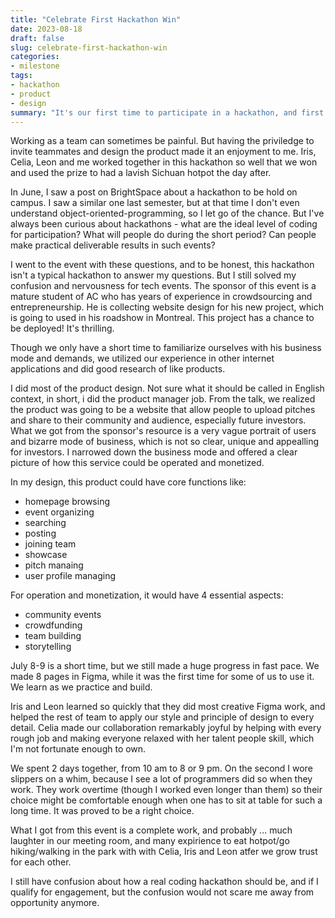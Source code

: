 ```yaml
---
title: "Celebrate First Hackathon Win"
date: 2023-08-18
draft: false
slug: celebrate-first-hackathon-win
categories:
- milestone
tags:
- hackathon
- product
- design
summary: "It's our first time to participate in a hackathon, and first time to create something as a team. Guess who loves short intensive projects? Me. And we all love the $1000 prize."
---
```


Working as a team can sometimes be painful. But having the priviledge to invite teammates and design the product made it an enjoyment to me. Iris, Celia, Leon and me worked together in this hackathon so well that we won and used the prize to had a lavish Sichuan hotpot the day after.

In June, I saw a post on BrightSpace about a hackathon to be hold on campus. I saw a similar one last semester, but at that time I don't even understand object-oriented-programming, so I let go of the chance. But I've always been curious about hackathons - what are the ideal level of coding for participation? What will people do during the short period? Can people make practical deliverable results in such events?

I went to the event with these questions, and to be honest, this hackathon isn't a typical hackathon to answer my questions. But I still solved my confusion and nervousness for tech events. The sponsor of this event is a mature student of AC who has years of experience in crowdsourcing and entrepreneurship. He is collecting website design for his new project, which is going to used in his roadshow in Montreal. This project has a chance to be deployed! It's thrilling.

Though we only have a short time to familiarize ourselves with his business mode and demands, we utilized our experience in other internet applications and did good research of like products.

I did most of the product design. Not sure what it should be called in English context, in short, i did the product manager job. From the talk, we realized the product was going to be a website that allow people to upload pitches and share to their community and audience, especially future investors. What we got from the sponsor's resource is a very vague portrait of users and bizarre mode of business, which is not so clear, unique and appealling for investors. I narrowed down the business mode and offered a clear picture of how this service could be operated and monetized. 

In my design, this product could have core functions like:
- homepage browsing
- event organizing
- searching
- posting
- joining team
- showcase
- pitch manaing
- user profile managing

For operation and monetization, it would have 4 essential aspects:
- community events
- crowdfunding
- team building
- storytelling

July 8-9 is a short time, but we still made a huge progress in fast pace. We made 8 pages in Figma, while it was the first time for some of us to use it. We learn as we practice and build.

Iris and Leon learned so quickly that they did most creative Figma work, and helped the rest of team to apply our style and principle of design to every detail. Celia made our collaboration remarkably joyful by helping with every rough job and making everyone relaxed with her talent people skill, which I'm not fortunate enough to own.

We spent 2 days together, from 10 am to 8 or 9 pm. On the second I wore slippers on a whim, because I see a lot of programmers did so when they work. They work overtime (though I worked even longer than them) so their choice might be comfortable enough when one has to sit at table for such a long time. It was proved to be a right choice.

What I got from this event is a complete work, and probably ... much laughter in our meeting room, and many expirience to eat hotpot/go hiking/walking in the park with with Celia, Iris and Leon atfer we grow trust for each other.

I still have confusion about how a real coding hackathon should be, and if I qualify for engagement, but the confusion would not scare me away from opportunity anymore.



